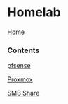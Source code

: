 # Homelab

[Home](https://github.com/35105/bmst/tree/main)

### Contents

[pfsense](https://github.com/35105/bmst/tree/main/homelab/pfsense.md)<br>

[Proxmox](https://github.com/35105/bmst/tree/main/homelab/proxmox.md)<br>

[SMB Share](https://github.com/35105/bmst/tree/main/homelab/smbshare.md)<br>
